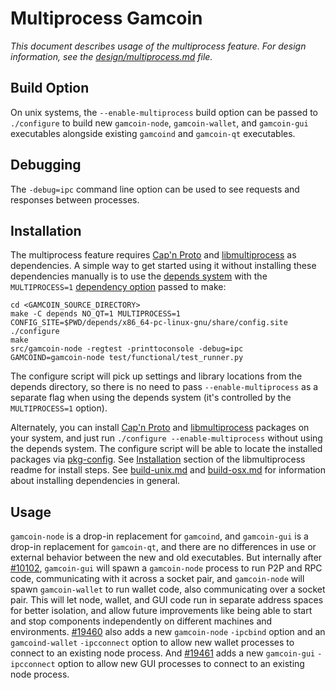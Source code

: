 # Multiprocess Gamcoin

_This document describes usage of the multiprocess feature. For design information, see the [design/multiprocess.md](design/multiprocess.md) file._

## Build Option

On unix systems, the `--enable-multiprocess` build option can be passed to `./configure` to build new `gamcoin-node`, `gamcoin-wallet`, and `gamcoin-gui` executables alongside existing `gamcoind` and `gamcoin-qt` executables.

## Debugging

The `-debug=ipc` command line option can be used to see requests and responses between processes.

## Installation

The multiprocess feature requires [Cap'n Proto](https://capnproto.org/) and [libmultiprocess](https://github.com/chaincodelabs/libmultiprocess) as dependencies. A simple way to get started using it without installing these dependencies manually is to use the [depends system](../depends) with the `MULTIPROCESS=1` [dependency option](../depends#dependency-options) passed to make:

```
cd <GAMCOIN_SOURCE_DIRECTORY>
make -C depends NO_QT=1 MULTIPROCESS=1
CONFIG_SITE=$PWD/depends/x86_64-pc-linux-gnu/share/config.site ./configure
make
src/gamcoin-node -regtest -printtoconsole -debug=ipc
GAMCOIND=gamcoin-node test/functional/test_runner.py
```

The configure script will pick up settings and library locations from the depends directory, so there is no need to pass `--enable-multiprocess` as a separate flag when using the depends system (it's controlled by the `MULTIPROCESS=1` option).

Alternately, you can install [Cap'n Proto](https://capnproto.org/) and [libmultiprocess](https://github.com/chaincodelabs/libmultiprocess) packages on your system, and just run `./configure --enable-multiprocess` without using the depends system. The configure script will be able to locate the installed packages via [pkg-config](https://www.freedesktop.org/wiki/Software/pkg-config/). See [Installation](https://github.com/chaincodelabs/libmultiprocess/blob/master/doc/install.md) section of the libmultiprocess readme for install steps. See [build-unix.md](build-unix.md) and [build-osx.md](build-osx.md) for information about installing dependencies in general.

## Usage

`gamcoin-node` is a drop-in replacement for `gamcoind`, and `gamcoin-gui` is a drop-in replacement for `gamcoin-qt`, and there are no differences in use or external behavior between the new and old executables. But internally after [#10102](https://github.com/gamcoin/gamcoin/pull/10102), `gamcoin-gui` will spawn a `gamcoin-node` process to run P2P and RPC code, communicating with it across a socket pair, and `gamcoin-node` will spawn `gamcoin-wallet` to run wallet code, also communicating over a socket pair. This will let node, wallet, and GUI code run in separate address spaces for better isolation, and allow future improvements like being able to start and stop components independently on different machines and environments.
[#19460](https://github.com/gamcoin/gamcoin/pull/19460) also adds a new `gamcoin-node` `-ipcbind` option and an `gamcoind-wallet` `-ipcconnect` option to allow new wallet processes to connect to an existing node process.
And [#19461](https://github.com/gamcoin/gamcoin/pull/19461) adds a new `gamcoin-gui` `-ipcconnect` option to allow new GUI processes to connect to an existing node process.
